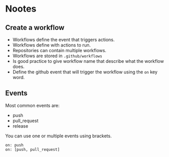 # Nootes

## Create a workflow
- Workflows define the event that triggers actions.
- Workflows define with actions to run.
- Repositories can contain multiple workflows.
- Workflows are stored in `.github/workflows`
- Is good practice to give workflow name that describe what the workflow does.
- Define the github event that will trigger the workflow using the `on` key word.

## Events
Most common events are:
- push
- pull_request
- release

You can use one or multiple events using brackets.
```
on: push
on: [push, pull_request]
```